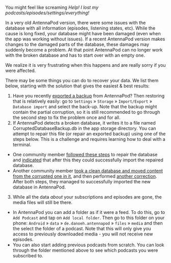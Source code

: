 You might feel like screaming *Help! I lost my podcasts/episodes/settings/everything!*

In a very old AntennaPod version, there were some issues with the database with all information (episodes, listening states, etc). While the cause is long fixed, your database might have been damaged (even when the app was working without issues). If a recent AntennaPod version makes changes to the damaged parts of the database, these damages may suddenly become a problem. At that point AntennaPod can no longer work with the broken database and has to start over with an empty one.

We realize it is very frustrating when this happens and are really sorry if you were affected.

There may be some things you can do to recover your data. We list them below, starting with the solution that gives the easiest & best results:

1. Have you recently [exported a backup](/documentation/general/backup) from AntennaPod? Then restoring that is relatively easily: go to `Settings` » `Storage` » `Import/Export` » `Database import` and select the back-up. Note that the backup might contain the partial corruption, so it is still recommended to go through the second step to fix the problem once and for all.
2. If AntennaPod detects a broken database, it writes it to a file named CorruptedDatabaseBackup.db in the app storage directory. You can attempt to repair this file (or repair an exported backup) using one of the steps below. This is a challenge and requires learning how to deal with a terminal.
  * One community member [followed these steps](https://github.com/AntennaPod/AntennaPod/issues/2463#issuecomment-384088306) to repair the database and [indicated](https://github.com/AntennaPod/AntennaPod/issues/2463#issuecomment-404624614) that after this they could successfully import the repaired database.
  * Another community member [took a clean database and moved content from the corrupted one in it](https://github.com/AntennaPod/AntennaPod/issues/2463#issuecomment-385341068), and then performed [another correction](https://github.com/AntennaPod/AntennaPod/issues/2463#issuecomment-385354995). After both steps, they managed to successfully imported the new database in AntennaPod.
3. While all the data *about* your subscriptions and episodes are gone, the media files will still be there.
  * In AntennaPod you can add a folder as if it were a feed. To do this, go to `Add Podcast` and tap on `Add local folder`. Then go to this folder on your phone: `Android` » `data` » `de.danoeh.antennapod` » `files` » `media` and then the select the folder of a podcast. Note that this will only give you access to previously downloaded media - you will not receive new episodes.
  * You can also start adding previous podcasts from scratch. You can look through the folder mentioned above to see which podcasts you were subscribed to.
